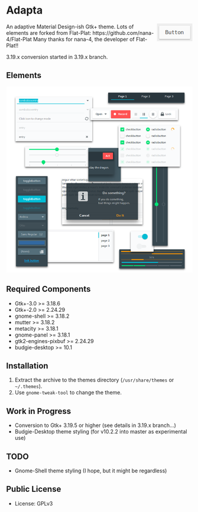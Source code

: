 Adapta
=========
<img src="img/Button.gif" alt="Button" align="right" />
An adaptive Material Design-ish Gtk+ theme.
Lots of elements are forked from Flat-Plat: https://github.com/nana-4/Flat-Plat
Many thanks for nana-4, the developer of Flat-Plat!!

3.19.x conversion started in 3.19.x branch.

Elements
--------
![Materials](img/Materials.png)

Required Components
-------------------
* Gtk+-3.0 >= 3.18.6
* Gtk+-2.0 >= 2.24.29
* gnome-shell >= 3.18.2
* mutter >= 3.18.2
* metacity >= 3.18.1
* gnome-panel >= 3.18.1
* gtk2-engines-pixbuf >= 2.24.29
* budgie-desktop >= 10.1

Installation
------------
1. Extract the archive to the themes directory (`/usr/share/themes` or `~/.themes`).
2. Use `gnome-tweak-tool` to change the theme.

Work in Progress
----------------
* Conversion to Gtk+ 3.19.5 or higher (see details in 3.19.x branch...)
* Budgie-Desktop theme styling (for v10.2.2 into master as experimental use)

TODO
----
* Gnome-Shell theme styling (I hope, but it might be regardless)

Public License
--------------
* License: GPLv3
